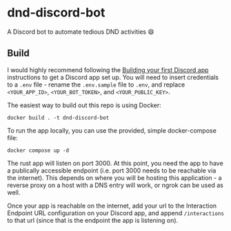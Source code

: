 # dnd-discord-bot
A Discord bot to automate tedious DND activities 😄

## Build

I would highly recommend following the [Building your first Discord app](https://discord.com/developers/docs/quick-start/getting-started) instructions to get a Discord app set up. You will need to insert credentials to a `.env` file - rename the `.env.sample` file to `.env`, and replace `<YOUR_APP_ID>`, `<YOUR_BOT_TOKEN>`, and `<YOUR_PUBLIC_KEY>`.

The easiest way to build out this repo is using Docker:
```
docker build . -t dnd-discord-bot
```
To run the app locally, you can use the provided, simple docker-compose file:
```
docker compose up -d
```
The rust app will listen on port 3000. At this point, you need the app to have a publically accessible endpoint (i.e. port 3000 needs to be reachable via the internet). This depends on where you will be hosting this application - a reverse proxy on a host with a DNS entry will work, or ngrok can be used as well.

Once your app is reachable on the internet, add your url to the Interaction Endpoint URL configuration on your Discord app, and append `/interactions` to that url (since that is the endpoint the app is listening on).